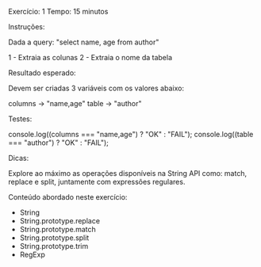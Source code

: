 Exercício: 1
Tempo: 15 minutos

Instruções:

Dada a query: "select name, age from author"

1 - Extraia as colunas
2 - Extraia o nome da tabela

Resultado esperado:

Devem ser criadas 3 variáveis com os valores abaixo:

columns   -> "name,age"
table     -> "author"

Testes:

console.log((columns === "name,age") ? "OK" : "FAIL");
console.log((table === "author") ? "OK" : "FAIL");

Dicas: 

Explore ao máximo as operações disponíveis na String API como: match, replace e split, juntamente com expressões regulares.

Conteúdo abordado neste exercício: 

* String
* String.prototype.replace 
* String.prototype.match 
* String.prototype.split
* String.prototype.trim
* RegExp